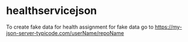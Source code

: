 # healthservicejson
To create fake data for health assignment
for fake data go to https://my-json-server-typicode.com/userName/repoName
